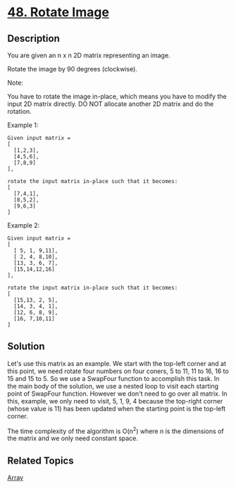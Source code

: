 # [48. Rotate Image](https://leetcode.com/problems/rotate-image)

## Description

You are given an n x n 2D matrix representing an image.

Rotate the image by 90 degrees (clockwise).

Note:

You have to rotate the image in-place, which means you have to modify the input 2D matrix directly. DO NOT allocate another 2D matrix and do the rotation.

Example 1:

```
Given input matrix = 
[
  [1,2,3],
  [4,5,6],
  [7,8,9]
],

rotate the input matrix in-place such that it becomes:
[
  [7,4,1],
  [8,5,2],
  [9,6,3]
]
```

Example 2:

```
Given input matrix =
[
  [ 5, 1, 9,11],
  [ 2, 4, 8,10],
  [13, 3, 6, 7],
  [15,14,12,16]
], 

rotate the input matrix in-place such that it becomes:
[
  [15,13, 2, 5],
  [14, 3, 4, 1],
  [12, 6, 8, 9],
  [16, 7,10,11]
]
```

## Solution

Let's use this matrix as an example. We start with the top-left corner and at this point, we need rotate four numbers on four coners, 5 to 11, 11 to 16, 16 to 15 and 15 to 5. So we use a SwapFour function to accomplish this task. In the main body of the solution, we use a nested loop to visit each starting point of SwapFour function. However we don't need to go over all matrix. In this, example, we only need to visit, 5, 1, 9, 4 because the top-right corner (whose value is 11) has been updated when the starting point is the top-left corner.

The time complexity of the algorithm is O(n<sup>2</sup>) where n is the dimensions of the matrix and we only need constant space.

## Related Topics

[Array](https://leetcode.com/tag/array/) 